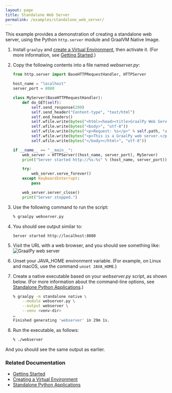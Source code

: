 ```yaml
---
layout: page
title: Standalone Web Server
permalink: /examples/standalone_web_server/
---
```


This example provides a demonstration of creating a standalone web server, using the Python `http.server` module and GraalVM Native Image.

1. Install `graalpy` and [create a Virtual Environment](/guides/creating_a_virtual_environment/), then activate it. 
(For more information, see [Getting Started](/getting_started/).)

2. Copy the following contents into a file named _webserver.py_:

    ```python
    from http.server import BaseHTTPRequestHandler, HTTPServer
    
    host_name = "localhost"
    server_port = 8080
    
    class MyServer(BaseHTTPRequestHandler):
        def do_GET(self):
            self.send_response(200)
            self.send_header("Content-type", "text/html")
            self.end_headers()
            self.wfile.write(bytes("<html><head><title>GraalPy Web Server</title></head>", "utf-8"))
            self.wfile.write(bytes("<body>", "utf-8"))
            self.wfile.write(bytes("<p>Request: %s</p>" % self.path, "utf-8"))
            self.wfile.write(bytes("<p>This is a GraalPy web server.</p>", "utf-8"))
            self.wfile.write(bytes("</body></html>", "utf-8"))
    
    if __name__ == "__main__":       
        web_server = HTTPServer((host_name, server_port), MyServer)
        print("Server started http://%s:%s" % (host_name, server_port))
    
        try:
            web_server.serve_forever()
        except KeyboardInterrupt:
            pass
    
        web_server.server_close()
        print("Server stopped.")
    ```

3. Use the following command to run the script:
    ```bash
    % graalpy webserver.py
    ```

4. You should see output similar to:
    ```
    Server started http://localhost:8080
    ```

5. Visit the URL with a web browser, and you should see something like:
![GraalPy web server](/examples/assets/GraalPy_Web_Server.png)

6. Unset your JAVA_HOME environment variable. 
(For example, on Linux and macOS, use the command `unset JAVA_HOME`.)

7. Create a native executable based on your _webserver.py_ script, as shown below.
(For more information about the command-line options, see [Standalone Python Applications](/reference/standalone-applications/).)

    ```bash
    % graalpy -m standalone native \
        --module webserver.py \
        --output webserver \
        --venv <venv-dir>
    …
    Finished generating 'webserver' in 29m 1s.
    ```

8. Run the executable, as follows:
    ```bash
    % ./webserver
    ```
And you should see the same output as earlier.

### Related Documentation
* [Getting Started](/getting_started/)
* [Creating a Virtual Environment](/guides/creating_a_virtual_environment/)
* [Standalone Python Applications](/reference/standalone-applications/)